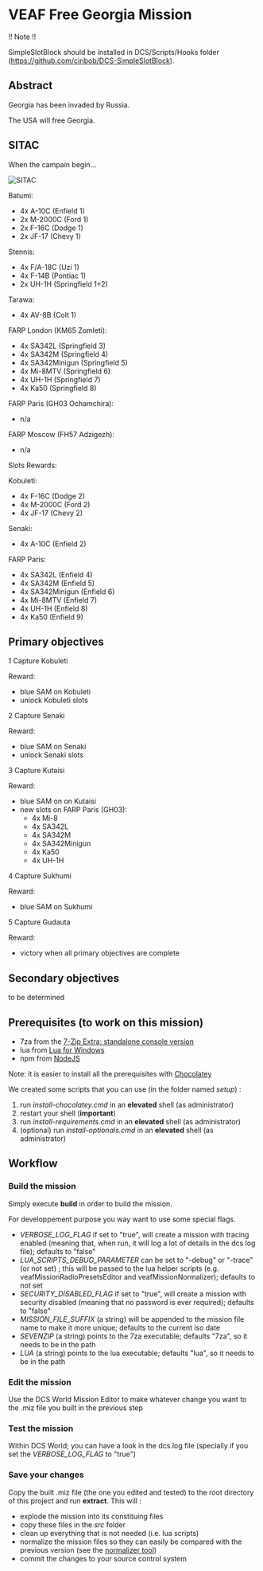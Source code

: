 # VEAF Free Georgia Mission

!! Note !!

SimpleSlotBlock should be installed in DCS/Scripts/Hooks folder (https://github.com/ciribob/DCS-SimpleSlotBlock).

## Abstract

Georgia has been invaded by Russia.

The USA will free Georgia.

## SITAC

When the campain begin...

![SITAC](https://imgur.com/ASkhqO8.jpg)

Batumi:
- 4x A-10C (Enfield 1)
- 2x M-2000C (Ford 1)
- 2x F-16C (Dodge 1)
- 2x JF-17 (Chevy 1)

Stennis:
- 4x F/A-18C (Uzi 1)
- 4x F-14B (Pontiac 1)
- 2x UH-1H (Springfield 1+2)

Tarawa:
- 4x AV-8B (Colt 1)

FARP London (KM65 Zomleti):
- 4x SA342L (Springfield 3)
- 4x SA342M (Springfield 4)
- 4x SA342Minigun (Springfield 5)
- 4x Mi-8MTV (Springfield 6)
- 4x UH-1H (Springfield 7)
- 4x Ka50 (Springfield 8)

FARP Paris (GH03 Ochamchira):
- n/a

FARP Moscow (FH57 Adzigezh):
- n/a

Slots Rewards:

Kobuleti:
- 4x F-16C (Dodge 2)
- 4x M-2000C (Ford 2)
- 4x JF-17 (Chevy 2)

Senaki:
- 4x A-10C (Enfield 2)

FARP Paris:
- 4x SA342L (Enfield 4)
- 4x SA342M (Enfield 5)
- 4x SA342Minigun (Enfield 6)
- 4x Mi-8MTV (Enfield 7)
- 4x UH-1H (Enfield 8)
- 4x Ka50 (Enfield 9)

Primary objectives
------------------

1 Capture Kobuleti

Reward: 
- blue SAM on Kobuleti
- unlock Kobuleti slots

2 Capture Senaki

Reward:
- blue SAM on Senaki
- unlock Senaki slots

3 Capture Kutaisi

Reward:
- blue SAM on on Kutaisi
- new slots on FARP Paris (GH03):
  - 4x Mi-8
  - 4x SA342L
  - 4x SA342M
  - 4x SA342Minigun
  - 4x Ka50
  - 4x UH-1H

4 Capture Sukhumi

Reward:
- blue SAM on Sukhumi

5 Capture Gudauta

Reward:
- victory when all primary objectives are complete

Secondary objectives
--------------------

to be determined

## Prerequisites (to work on this mission)

* 7za from the [7-Zip Extra: standalone console version](https://www.7-zip.org/a/7z1900-extra.7z)
* lua from [Lua for Windows](https://github.com/rjpcomputing/luaforwindows)
* npm from [NodeJS](https://nodejs.org/en/)

Note: it is easier to install all the prerequisites with [Chocolatey](https://chocolatey.org)

We created some scripts that you can use (in the folder named *setup*) :
1. run *install-chocolatey.cmd* in an **elevated** shell (as administrator)
2. restart your shell (**important**)
3. run *install-requirements.cmd* in an **elevated** shell (as administrator)
4. (optional) run *install-optionals.cmd* in an **elevated** shell (as administrator)

## Workflow

### Build the mission

Simply execute **build** in order to build the mission.

For developpement purpose you way want to use some special flags.

* *VERBOSE_LOG_FLAG* if set to "true", will create a mission with tracing enabled (meaning that, when run, it will log a lot of details in the dcs log file); defaults to "false"
* *LUA_SCRIPTS_DEBUG_PARAMETER* can be set to "-debug" or "-trace" (or not set) ; this will be passed to the lua helper scripts (e.g. veafMissionRadioPresetsEditor and veafMissionNormalizer); defaults to not set
* *SECURITY_DISABLED_FLAG* if set to "true", will create a mission with security disabled (meaning that no password is ever required); defaults to "false"
* *MISSION_FILE_SUFFIX* (a string) will be appended to the mission file name to make it more unique; defaults to the current iso date
* *SEVENZIP* (a string) points to the 7za executable; defaults "7za", so it needs to be in the path
* *LUA* (a string) points to the lua executable; defaults "lua", so it needs to be in the path

### Edit the mission

Use the DCS World Mission Editor to make whatever change you want to the .miz file you built in the previous step

### Test the mission

Within DCS World; you can have a look in the dcs.log file (specially if you set the *VERBOSE_LOG_FLAG* to "true")

### Save your changes

Copy the built .miz file (the one you edited and tested) to the root directory of this project and run **extract**.
This will :

* explode the mission into its constituing files
* copy these files in the *src* folder
* clean up everything that is not needed (i.e. lua scripts)
* normalize the mission files so they can easily be compared with the previous version (see the [normalizer tool](https://github.com/VEAF/VEAF-Mission-Creation-Tools/tree/master/mission-editor-tools/normalizer))
* commit the changes to your source control system
